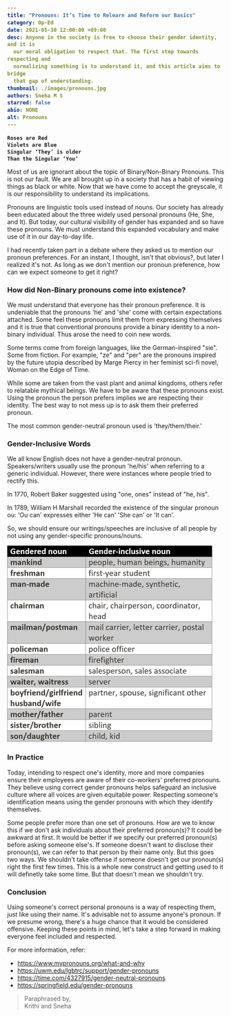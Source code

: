 ```yaml
---
title: "Pronouns: It’s Time to Relearn and Reform our Basics"
category: Op-Ed
date: 2021-05-30 12:00:00 +09:00
desc: Anyone in the society is free to choose their gender identity, and it is
  our moral obligation to respect that. The first step towards respecting and
  normalizing something is to understand it, and this article aims to bridge
  that gap of understanding.
thumbnail: ./images/pronouns.jpg
authors: Sneha M S
starred: false
abio: NONE
alt: Pronouns
---
```


<style type='text/css'>
code {
  white-space : pre-wrap !important;
  font-weight: bolder !important;
}
</style>

```
Roses are Red
Violets are Blue
Singular ‘They’ is older
Than the Singular ‘You’
```

Most of us are ignorant about the topic of Binary/Non-Binary Pronouns. This is not our fault. We are all brought up in a society that has a habit of viewing things as black or white. Now that we have come to accept the greyscale, it is our responsibility to understand its implications.

Pronouns are linguistic tools used instead of nouns. Our society has already been educated about the three widely used personal pronouns (He, She, and It). But today, our cultural visibility of gender has expanded and so have these pronouns. We must understand this expanded vocabulary and make use of it in our day-to-day life.

I had recently taken part in a debate where they asked us to mention our pronoun preferences. For an instant, I thought, isn't that obvious?, but later I realized it's not. As long as we don't mention our pronoun preference, how can we expect someone to get it right?

### How did Non-Binary pronouns come into existence?

We must understand that everyone has their pronoun preference. It is undeniable that the pronouns 'he' and 'she' come with certain expectations attached. Some feel these pronouns limit them from expressing themselves and it is true that conventional pronouns provide a binary identity to a non-binary individual. Thus arose the need to coin new words.

Some terms come from foreign languages, like the German-inspired "sie". Some from fiction. For example, "ze" and "per" are the pronouns inspired by the future utopia described by Marge Piercy in her feminist sci-fi novel, Woman on the Edge of Time.

While some are taken from the vast plant and animal kingdoms, others refer to relatable mythical beings. We have to be aware that these pronouns exist. Using the pronoun the person prefers implies we are respecting their identity. The best way to not mess up is to ask them their preferred pronoun.

The most common gender-neutral pronoun used is 'they/them/their.' 

### Gender-Inclusive Words

We all know English does not have a gender-neutral pronoun. Speakers/writers usually use the pronoun 'he/his' when referring to a generic individual. However, there were instances where people tried to rectify this.

In 1770, Robert Baker suggested using "one, ones" instead of "he, his".

In 1789, William H Marshall recorded the existence of the singular pronoun ou: 'Ou can' expresses either 'He can' 'She can' or 'It can'.

So, we should ensure our writings/speeches are inclusive of all people by not using any gender-specific pronouns/nouns.

![img](./images/pronouns2.png)

### In Practice

Today, intending to respect one's identity, more and more companies ensure their employees are aware of their co-workers' preferred pronouns. They believe using correct gender pronouns helps safeguard an inclusive culture where all voices are given equitable power. Respecting someone's identification means using the gender pronouns with which they identify themselves.

Some people prefer more than one set of pronouns. How are we to know this if we don't ask individuals about their preferred pronoun(s)? It could be awkward at first. It would be better if we specify our preferred pronoun(s) before asking someone else's. If someone doesn't want to disclose their pronoun(s), we can refer to that person by their name only. But this goes two ways. We shouldn't take offense if someone doesn't get our pronoun(s) right the first few times. This is a whole new construct and getting used to it will definetly take some time. But that doesn't mean we shouldn't try.

### Conclusion
Using someone's correct personal pronouns is a way of respecting them, just like using their name. It's advisable not to assume anyone's pronoun. If we presume wrong, there's a huge chance that it would be considered offensive. Keeping these points in mind, let's take a step forward in making everyone feel included and respected.

For more information, refer:

- https://www.mypronouns.org/what-and-why
- https://uwm.edu/lgbtrc/support/gender-pronouns
- https://time.com/4327915/gender-neutral-pronouns
- https://springfield.edu/gender-pronouns

> Paraphrased by,  
>  Krithi and Sneha
